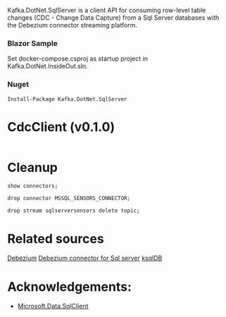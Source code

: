 ﻿Kafka.DotNet.SqlServer is a client API for consuming row-level table changes (CDC - Change Data Capture) from a Sql Server databases with the Debezium connector streaming platform.

### Blazor Sample 
Set docker-compose.csproj as startup project in Kafka.DotNet.InsideOut.sln.

### Nuget
```
Install-Package Kafka.DotNet.SqlServer

```

# CdcClient (v0.1.0)

```C#

```

# Cleanup
```KSQL
show connectors;

drop connector MSSQL_SENSORS_CONNECTOR;

drop stream sqlserversensors delete topic;
```

# Related sources
[Debezium](https://github.com/debezium/debezium)
[Debezium connector for Sql server](https://debezium.io/documentation/reference/connectors/sqlserver.html)
[ksqlDB](https://ksqldb.io/)

# Acknowledgements:
- [Microsoft.Data.SqlClient](https://www.nuget.org/packages/Microsoft.Data.SqlClient/)